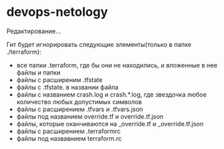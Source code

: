 # devops-netology

Редактирование...

Гит будет игнорировать следующие элементы(только в папке ./terraform):
* все папки .terraform, где бы они не находились, и вложенные в нее файлы и папки
* файлы с расширеним .tfstate
* файлы с .tfstate. в названии файла
* файлы с названием crash.log и crash.*.log, где звездочка любое количество любых допустимых символов
* файлы с расширением .tfvars и .tfvars.json
* файлы под названием override.tf и override.tf.json
* файлы, которые оканчиваются на _override.tf и _override.tf.json
* файлы с расширением .terraformrc
* файлы под назвавнием terraform.rc